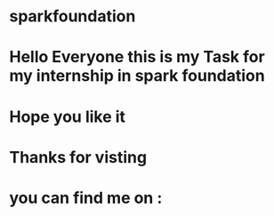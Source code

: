 # sparkfoundation
# Hello Everyone this is my Task for my internship in spark foundation 
# Hope you like it
# Thanks for visting
# you can find me on : 
[1]: https://www.linkedin.com/in/yash-joshi-3444a420b
